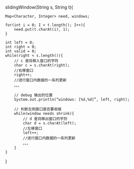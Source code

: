 slidingWindow(String s, String t){

	Map<Character, Integer> need, windows;
	
	for(int i = 0; I < t.length(); I++){
		need.put(t.charAt(i), 1);
	}
	
	int left = 0;
	int right = 0;
	int valid = 0;
	while(right < s.length()){
		// c 是将移入窗口的字符
		char c = s.charAt(right);
		//右移窗口
		right++;
		//进行窗口内数据的一系列更新
		。。。

		// debug 输出的位置
		System.out.println(“windows: [%d,%d]”, left, right);
		
		// 判断左侧窗口是否要收缩
		while(window needs shrink){
			// d 是将移出窗口的字符
			char d = s.charAt(left);
			//左移窗口
			left++; 
			//进行窗口内数据的一系列更新
			。。。
		}
	}
}
